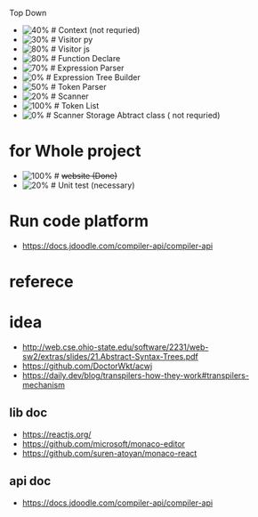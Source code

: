 Top Down

- ![40%](https://progress-bar.dev/10) # Context (not requried)
- ![30%](https://progress-bar.dev/30) # Visitor py
- ![80%](https://progress-bar.dev/80) # Visitor js
- ![80%](https://progress-bar.dev/80) # Function Declare
- ![70%](https://progress-bar.dev/70) # Expression Parser
- ![0%](https://progress-bar.dev/0) # Expression Tree Builder
- ![50%](https://progress-bar.dev/50) # Token Parser
- ![20%](https://progress-bar.dev/20) # Scanner
- ![100%](https://progress-bar.dev/100) # Token List
- ![0%](https://progress-bar.dev/0) # Scanner Storage Abtract class ( not requried)

# for Whole project

- ![100%](https://progress-bar.dev/100) # ~~website (Done)~~
- ![20%](https://progress-bar.dev/10) # Unit test (necessary)

# Run code platform

- https://docs.jdoodle.com/compiler-api/compiler-api

# referece

# idea

- http://web.cse.ohio-state.edu/software/2231/web-sw2/extras/slides/21.Abstract-Syntax-Trees.pdf
- https://github.com/DoctorWkt/acwj
- https://daily.dev/blog/transpilers-how-they-work#transpilers-mechanism

## lib doc

- https://reactjs.org/
- https://github.com/microsoft/monaco-editor
- https://github.com/suren-atoyan/monaco-react

## api doc

- https://docs.jdoodle.com/compiler-api/compiler-api

